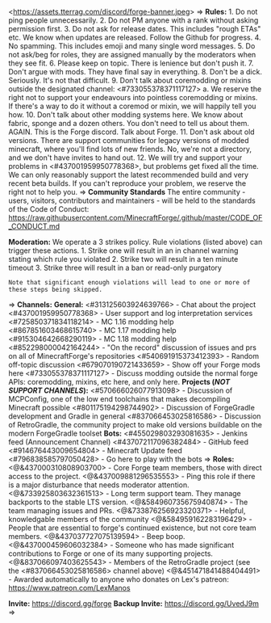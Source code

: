 <<https://assets.tterrag.com/discord/forge-banner.jpeg>>
=>
**Rules:**
    1. Do not ping people unnecessarily.
    2. Do not PM anyone with a rank without asking permission first.
    3. Do not ask for release dates. This includes "rough ETAs" etc. We know when updates are released. Follow the Github for progress.
    4. No spamming. This includes emoji and many single word messages.
    5. Do not ask/beg for roles, they are assigned manually by the moderators when they see fit.
    6. Please keep on topic. There is lenience but don't push it.
    7. Don't argue with mods. They have final say in everything.
    8. Don't be a dick. Seriously. It's not that difficult.
    9. Don't talk about coremodding or mixins outside the designated channel: <#733055378371117127>
     a. We reserve the right not to support your endeavours into pointless coremodding or mixins. If there's a way to do it without a coremod or mixin, we will happily tell you how.
    10. Don't talk about other modding systems here. We know about fabric, sponge and a dozen others. You don't need to tell us about them. AGAIN. This is the Forge discord. Talk about Forge.
    11. Don't ask about old versions. There are support communities for legacy versions of modded minecraft, where you'll find lots of new friends. No, we're not a directory, and we don't have invites to hand out.
    12. We will try and support your problems in <#437001959950778368>, but problems get fixed all the time. We can only reasonably support the latest recommended build and very recent beta builds. If you can't reproduce your problem, we reserve the right not to help you.
=>
**Community Standards**
    The entire community - users, visitors, contributors and maintainers - will be held to the standards of the Code of Conduct:
    <https://raw.githubusercontent.com/MinecraftForge/.github/master/CODE_OF_CONDUCT.md>
    
**Moderation:**
    We operate a 3 strikes policy. Rule violations (listed above) can trigger these actions.
    1. Strike one will result in an in channel warning stating which rule you violated
    2. Strike two will result in a ten minute timeout
    3. Strike three will result in a ban or read-only purgatory

    Note that significant enough violations will lead to one or more of these steps being skipped.
=>
**Channels:**
    **General:**
    <#313125603924639766> - Chat about the project
    <#437001959950778368> - User support and log interpretation services
    <#725850371834118214> - MC 1.16 modding help
    <#867851603468615740> - MC 1.17 modding help
    <#915304642668290119> - MC 1.18 modding help
    <#852298000042164244> - "On the record" discussion of issues and prs on all of MinecraftForge's repositories
    <#540691915373412393> - Random off-topic discussion
    <#679070190721433659> - Show off your Forge mods here
    <#733055378371117127> - Discuss modding outside the normal forge APIs: coremodding, mixins, etc here, and only here.
    **Projects (*NOT SUPPORT CHANNELS*):**
    <#570666026077913098> - Discussion of MCPConfig, one of the low end toolchains that makes decompiling Minecraft possible
    <#801175194298744902> - Discussion of ForgeGradle development and Gradle in general
    <#837066453025816586> - Discussion of RetroGradle, the community project to make old versions buildable on the modern ForgeGradle toolset
    **Bots:**
    <#455029803293081635> - Jenkins feed (Announcement Channel)
    <#437072117096382484> - GitHub feed
    <#914676443009654804> - Minecraft Update feed
    <#796838585797050428> - Go here to play with the bots
=>
**Roles:**
    <@&437000310808903700> - Core Forge team members, those with direct access to the project.
    <@&437009881296535553> - Ping this role if there is a major disturbance that needs moderator attention.
    <@&733925803632361513> - Long term support team. They manage backports to the stable LTS version.
    <@&584960735675940874> - The team managing issues and PRs.
    <@&733876256923320371> - Helpful, knowledgable members of the community
    <@&584959162283196429> - People that are essential to forge's continued existence, but not core team members.
    <@&437037727075139594> - Beep boop.
    <@&437000459606032384> - Someone who has made significant contributions to Forge or one of its many supporting projects.
    <@&837066097403625543> - Members of the RetroGradle project (see the <#837066453025816586> channel above)
    <@&451471841488404491> - Awarded automatically to anyone who donates on Lex's patreon: <https://www.patreon.com/LexManos>

**Invite:** https://discord.gg/forge
**Backup Invite:** https://discord.gg/UvedJ9m
=>
